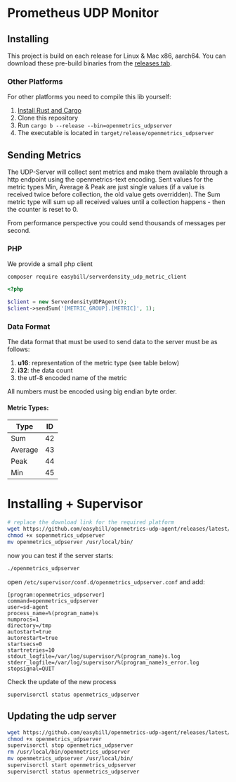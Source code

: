 # Prometheus UDP Monitor

## Installing

This project is build on each release for Linux & Mac x86, aarch64. You can download these pre-build binaries from
the [releases tab](https://github.com/easybill/openmetric-udp-agent/releases).

### Other Platforms

For other platforms you need to compile this lib yourself:

1. [Install Rust and Cargo](https://doc.rust-lang.org/cargo/getting-started/installation.html)
2. Clone this repository
3. Run `cargo b --release --bin=openmetrics_udpserver`
4. The executable is located in `target/release/openmetrics_udpserver`

## Sending Metrics

The UDP-Server will collect sent metrics and make them available through a http endpoint using the openmetrics-text
encoding. Sent values for the metric types Min, Average & Peak are just single values (if a value is received twice
before collection, the old value gets overridden). The Sum metric type will sum up all received values until a
collection happens - then the counter is reset to 0.

From performance perspective you could send thousands of messages per second.

### PHP

We provide a small php client

```
composer require easybill/serverdensity_udp_metric_client
```

```php
<?php

$client = new ServerdensityUDPAgent();
$client->sendSum('[METRIC_GROUP].[METRIC]', 1);
```

### Data Format

The data format that must be used to send data to the server must be as follows:

1. **u16**: representation of the metric type (see table below)
2. **i32**: the data count
3. the utf-8 encoded name of the metric

All numbers must be encoded using big endian byte order.

#### Metric Types:

| Type    | ID |
|---------|----|
| Sum     | 42 |
| Average | 43 |
| Peak    | 44 |
| Min     | 45 |

# Installing + Supervisor

```bash
# replace the download link for the required platform
wget https://github.com/easybill/openmetrics-udp-agent/releases/latest/download/openmetrics_udpserver_linux_x86_64
chmod +x sopenmetrics_udpserver
mv openmetrics_udpserver /usr/local/bin/
```

now you can test if the server starts:

```bash
./openmetrics_udpserver
```

open `/etc/supervisor/conf.d/openmetrics_udpserver.conf` and add:

```
[program:openmetrics_udpserver]
command=openmetrics_udpserver
user=sd-agent
process_name=%(program_name)s
numprocs=1
directory=/tmp
autostart=true
autorestart=true
startsecs=0
startretries=10
stdout_logfile=/var/log/supervisor/%(program_name)s.log
stderr_logfile=/var/log/supervisor/%(program_name)s_error.log
stopsignal=QUIT
```

Check the update of the new process

`supervisorctl status openmetrics_udpserver`

## Updating the udp server

```bash
wget https://github.com/easybill/openmetrics-udp-agent/releases/latest/download/openmetrics_udpserver_linux_x86_64
chmod +x openmetrics_udpserver
supervisorctl stop openmetrics_udpserver
rm /usr/local/bin/openmetrics_udpserver
mv openmetrics_udpserver /usr/local/bin/
supervisorctl start openmetrics_udpserver
supervisorctl status openmetrics_udpserver
```
